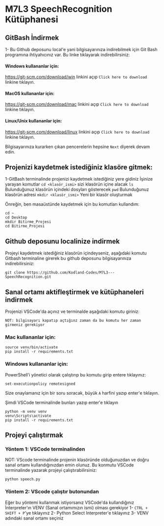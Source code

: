 # M7L3 SpeechRecognition Kütüphanesi

## GitBash İndirmek
1- Bu Github deposunu local'e yani bilgisayarınıza indirebilmek için Git Bash programına ihtiyahıcınız var.
Bu linke tıklayarak indirebilirsiniz:
#### Windows kullananlar için:
https://git-scm.com/download/win linkini açıp `Click here to download` linkine tıklayın.
#### MacOS kullananlar için:
https://git-scm.com/download/mac linkini açıp `Click here to download` linkine tıklayın.
#### Linux/Unix kullananlar için:
https://git-scm.com/download/linux linkini açıp `Click here to download` linkine tıklayın.

Bilgisayarınıza kurarken çıkan pencerelerin hepsine `Next` diyerek devam edin.
## Projenizi kaydetmek istediğiniz klasöre gitmek:
1-GitBash terminalinde projenizi kaydetmek istediğiniz yere gidiniz
İşinize yarayan komutlar
`cd <klasör_ismi>` sizi klasörün içine alacak
`ls` Bulunduğunuz klasörün içindeki dosyları gösterecek 
`pwd` Bulunduğunuz klasörün adresi
`mkdir <klasör_ismi>` Yeni bir klasör oluşturmak

Önreğin, ben masaüstünde kaydetmek için bu komutları kullandım:
```
cd ~
cd Desktop
mkdir Bitirme_Projesi
cd Bitirme_Projesi
```

## Github deposunu localinize indirmek

Projeyi kaydetmek istediğiniz klasörün içindeyseniz, aşağıdaki komutu Gitbash terminaline girerek bu github deposunu bilgisayarınıza indirebilirsiniz:
```
git clone https://github.com/Kodland-Codes/M7L3---SpeechRecognition.git
```

## Sanal ortamı aktifleştirmek ve kütüphaneleri indirmek

Projenizi VSCode'da açınız ve terminalde aşağıdaki komutu giriniz:

`NOT: bilgisayarı kapatıp açtığınz zaman da bu komutu her zaman girmeniz gerekiyor`

### Mac kullananlar için: 
```
source venv/bin/activate
pip install -r requirements.txt
```

### Windows kullananlar için: 
PowerShell'i yönetici olarak çalıştırıp bu komutu girip entere tıklayınız:
```
set-executionpolicy remotesigned
```
Size onaylamanız için bir soru soracak, büyük `A` harfini yazıp enter'e tıklayın.

Şimdi VSCode terminalinde bunları yazıp enter'e tıklayın

```
python -m venv venv
venv\Scripts\activate
pip install -r requirements.txt
```


## Projeyi çalıştırmak
### Yöntem 1: VSCode terminalinden
NOT: VScode terminalinde projenin klasöründe olduğunuzdan ve doğru sanal ortamı kullandığınızdan emin olunuz.
Bu konmutu VSCode terminalinde yazarak projeyi çalıştırabilirsiniz:
```
python speech.py
```

### Yöntem 2: VScode çalıştır butonundan
Eğer bu yöntemi kullanmak istiyorsanız VSCode'da kullandığınız İnterpreter'ın VENV (Sanal ortamımızın ismi) olması gerekiyor
1- `CTRL + SHIFT + P`'ye tıklayınız
2- Python Select Interpreter'e tıklayınız
3- VENV adındaki sanal ortamı seçiniz



